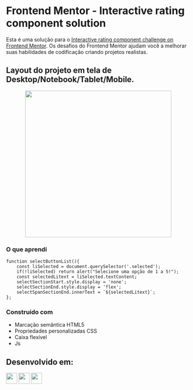 # Frontend Mentor - Interactive rating component solution

Esta é uma solução para o [Interactive rating component challenge on Frontend Mentor](https://www.frontendmentor.io/challenges/interactive-rating-component-koxpeBUmI). 
Os desafios do Frontend Mentor ajudam você a melhorar suas habilidades de codificação criando projetos realistas.

## Layout do projeto em tela de Desktop/Notebook/Tablet/Mobile.

<div align="center">

  <img src="https://github.com/HumbertoFox/repository/assets/126817628/60592ab0-382e-4279-a9e8-16cd5ad8cd0f" width="400px"/>

</div>

### O que aprendi

```Js
function selectButtonList(){
    const liSelected = document.querySelector('.selected');
    if(!liSelected) return alert("Selecione uma opção de 1 a 5!");
    const selectedLitext = liSelected.textContent;
    selectSectionStart.style.display = 'none';
    selectSectionEnd.style.display = 'flex';
    selectSpanSectionEnd.innerText = `${selectedLitext}`;
};
```

### Construído com

- Marcação semântica HTML5
- Propriedades personalizadas CSS
- Caixa flexível
- Js

## Desenvolvido em:

<div>
  <img src="https://cdn.jsdelivr.net/gh/devicons/devicon/icons/html5/html5-original.svg" width="30px"/>
  <img src="https://cdn.jsdelivr.net/gh/devicons/devicon/icons/css3/css3-original.svg" width="30px"/>
  <img src="https://cdn.jsdelivr.net/gh/devicons/devicon/icons/javascript/javascript-plain.svg" width="30px"/>
</div>
